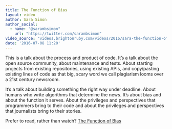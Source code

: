 ```yaml
---
title: The Function of Bias
layout: video
author: Sara Simon
author_social:
  - name: "@sarambsimon"
    url: "https://twitter.com/sarambsimon"
video_source: "videos.brightonruby.com/videos/2016/sara-the-function-of-bias.mp4"
date: '2016-07-08 11:20'
---
```


This is a talk about the process and product of code. It’s a talk about the open source community, about maintenance and tests. About starting projects from existing repositories, using existing APIs, and copy/pasting existing lines of code as that big, scary word we call plagiarism looms over a 21st century newsroom.

It’s a talk about building something the right way under deadline. About humans who write algorithms that determine the news. It’s about bias and about the function it serves. About the privileges and perspectives that programmers bring to their code and about the privileges and perspectives that journalists bring to their stories.

Prefer to read, rather than watch? [The Function of Bias](https://medium.com/@sarambsimon/the-function-of-bias-b92fc968fac1#.c5ch46ws3)
